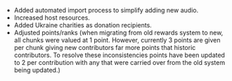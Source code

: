 * Added automated import process to simplify adding new audio.
* Increased host resources.
* Added Ukraine charities as donation recipients.
* Adjusted points/ranks (when migrating from old rewards system to new, all chunks were valued at
  1 point. However, currently 3 points are given per chunk giving new contributors far more points that historic contributors.
  To resolve these inconsistencies points have been updated to 2 per contribution with any that were carried over from the old
  system being updated.)
